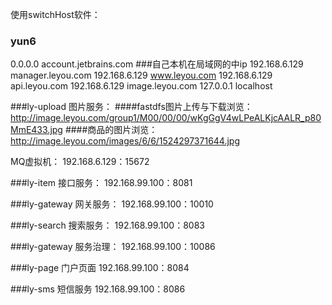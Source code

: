 使用switchHost软件：
### yun6
0.0.0.0 account.jetbrains.com
###自己本机在局域网的中ip
192.168.6.129 manager.leyou.com
192.168.6.129 www.leyou.com
192.168.6.129 api.leyou.com
192.168.6.129 image.leyou.com
127.0.0.1 localhost

###ly-upload 图片服务：
####fastdfs图片上传与下载浏览：
http://image.leyou.com/group1/M00/00/00/wKgGgV4wLPeALKjcAALR_p80MmE433.jpg
####商品的图片浏览：
http://image.leyou.com/images/6/6/1524297371644.jpg

MQ虚拟机： 192.168.6.129：15672

###ly-item 接口服务：
  192.168.99.100：8081
  
  
###ly-gateway 网关服务：
  192.168.99.100：10010  


###ly-search 搜索服务：
  192.168.99.100：8083  
  
  
###ly-gateway 服务治理：
  192.168.99.100：10086   
  
    
###ly-page 门户页面
  192.168.99.100：8084  
  
  
###ly-sms 短信服务
  192.168.99.100：8086 



